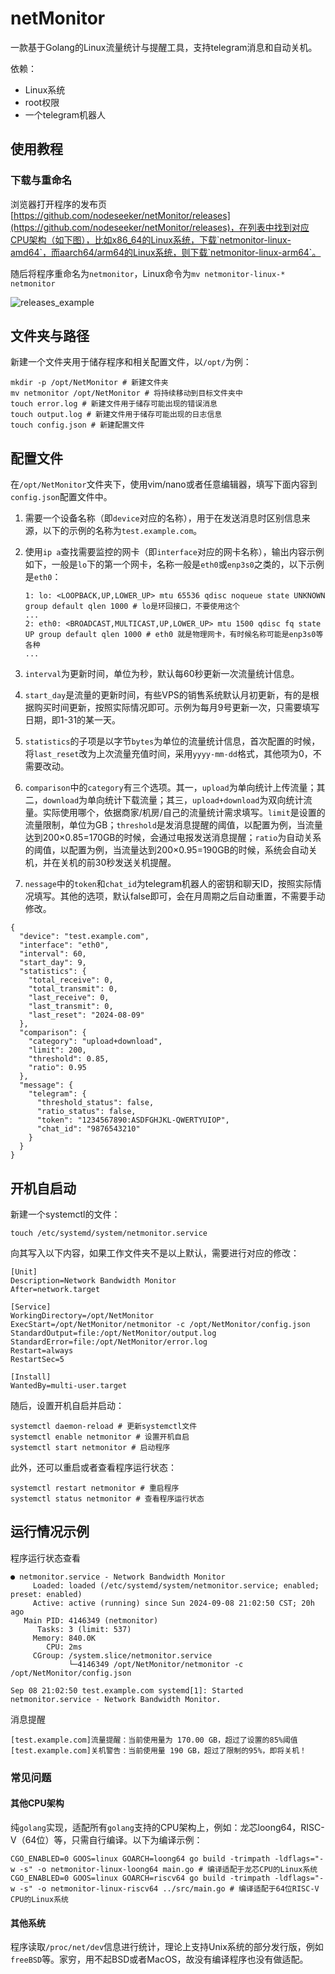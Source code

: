 # netMonitor
一款基于Golang的Linux流量统计与提醒工具，支持telegram消息和自动关机。


依赖：
- Linux系统
- root权限
- 一个telegram机器人



## 使用教程
### 下载与重命名

浏览器打开程序的发布页 [https://github.com/nodeseeker/netMonitor/releases](https://github.com/nodeseeker/netMonitor/releases)，在列表中找到对应CPU架构（如下图），比如x86_64的Linux系统，下载`netmonitor-linux-amd64`，而aarch64/arm64的Linux系统，则下载`netmonitor-linux-arm64`。

随后将程序重命名为`netmonitor`，Linux命令为`mv netmonitor-linux-* netmonitor`

![releases_example](https://raw.githubusercontent.com/nodeseeker/netMonitor/main/assets/netMonitor_releases.jpg)



## 文件夹与路径

新建一个文件夹用于储存程序和相关配置文件，以`/opt/`为例：

```
mkdir -p /opt/NetMonitor # 新建文件夹
mv netmonitor /opt/NetMonitor # 将持续移动到目标文件夹中
touch error.log # 新建文件用于储存可能出现的错误消息
touch output.log # 新建文件用于储存可能出现的日志信息
touch config.json # 新建配置文件
```



## 配置文件

在`/opt/NetMonitor`文件夹下，使用vim/nano或者任意编辑器，填写下面内容到`config.json`配置文件中。

1. 需要一个设备名称（即`device`对应的名称），用于在发送消息时区别信息来源，以下的示例的名称为`test.example.com`。

2. 使用`ip a`查找需要监控的网卡（即`interface`对应的网卡名称），输出内容示例如下，一般是`lo`下的第一个网卡，名称一般是`eth0`或`enp3s0`之类的，以下示例是`eth0`：

   ```
   1: lo: <LOOPBACK,UP,LOWER_UP> mtu 65536 qdisc noqueue state UNKNOWN group default qlen 1000 # lo是环回接口，不要使用这个
   ...
   2: eth0: <BROADCAST,MULTICAST,UP,LOWER_UP> mtu 1500 qdisc fq state UP group default qlen 1000 # eth0 就是物理网卡，有时候名称可能是enp3s0等各种
   ...
   ```

3. `interval`为更新时间，单位为秒，默认每60秒更新一次流量统计信息。

4. `start_day`是流量的更新时间，有些VPS的销售系统默认月初更新，有的是根据购买时间更新，按照实际情况即可。示例为每月9号更新一次，只需要填写日期，即1-31的某一天。

5. `statistics`的子项是以字节`bytes`为单位的流量统计信息，首次配置的时候，将`last_reset`改为上次流量充值时间，采用`yyyy-mm-dd`格式，其他项为0，不需要改动。

6. `comparison`中的`category`有三个选项。其一，`upload`为单向统计上传流量；其二，`download`为单向统计下载流量；其三，`upload+download`为双向统计流量。实际使用哪个，依据商家/机房/自己的流量统计需求填写。`limit`是设置的流量限制，单位为GB；`threshold`是发消息提醒的阈值，以配置为例，当流量达到200×0.85=170GB的时候，会通过电报发送消息提醒；`ratio`为自动关系的阈值，以配置为例，当流量达到200×0.95=190GB的时候，系统会自动关机，并在关机的前30秒发送关机提醒。

7. `nessage`中的`token`和`chat_id`为telegram机器人的密钥和聊天ID，按照实际情况填写。其他的选项，默认false即可，会在月周期之后自动重置，不需要手动修改。



```
{
  "device": "test.example.com",
  "interface": "eth0",
  "interval": 60,
  "start_day": 9,
  "statistics": {
    "total_receive": 0,
    "total_transmit": 0,
    "last_receive": 0,
    "last_transmit": 0,
    "last_reset": "2024-08-09"
  },
  "comparison": {
    "category": "upload+download",
    "limit": 200,
    "threshold": 0.85,
    "ratio": 0.95
  },
  "message": {
    "telegram": {
      "threshold_status": false,
      "ratio_status": false,
      "token": "1234567890:ASDFGHJKL-QWERTYUIOP",
      "chat_id": "9876543210"
    }
  }
}
```



## 开机自启动

新建一个systemctl的文件：

```
touch /etc/systemd/system/netmonitor.service
```

向其写入以下内容，如果工作文件夹不是以上默认，需要进行对应的修改：

```
[Unit]
Description=Network Bandwidth Monitor
After=network.target

[Service]
WorkingDirectory=/opt/NetMonitor
ExecStart=/opt/NetMonitor/netmonitor -c /opt/NetMonitor/config.json
StandardOutput=file:/opt/NetMonitor/output.log
StandardError=file:/opt/NetMonitor/error.log
Restart=always
RestartSec=5

[Install]
WantedBy=multi-user.target
```

随后，设置开机自启并启动：

```
systemctl daemon-reload # 更新systemctl文件
systemctl enable netmonitor # 设置开机自启
systemctl start netmonitor # 启动程序
```

此外，还可以重启或者查看程序运行状态：

```
systemctl restart netmonitor # 重启程序
systemctl status netmonitor # 查看程序运行状态
```



## 运行情况示例

程序运行状态查看

```
● netmonitor.service - Network Bandwidth Monitor
     Loaded: loaded (/etc/systemd/system/netmonitor.service; enabled; preset: enabled)
     Active: active (running) since Sun 2024-09-08 21:02:50 CST; 20h ago
   Main PID: 4146349 (netmonitor)
      Tasks: 3 (limit: 537)
     Memory: 840.0K
        CPU: 2ms
     CGroup: /system.slice/netmonitor.service
             └─4146349 /opt/NetMonitor/netmonitor -c /opt/NetMonitor/config.json

Sep 08 21:02:50 test.example.com systemd[1]: Started netmonitor.service - Network Bandwidth Monitor.
```

消息提醒

```
[test.example.com]流量提醒：当前使用量为 170.00 GB，超过了设置的85%阈值
[test.example.com]关机警告：当前使用量 190 GB，超过了限制的95%，即将关机！
```



### 常见问题

#### 其他CPU架构

纯`golang`实现，适配所有`golang`支持的CPU架构上，例如：龙芯loong64，RISC-V（64位）等，只需自行编译。以下为编译示例：

```
CGO_ENABLED=0 GOOS=linux GOARCH=loong64 go build -trimpath -ldflags="-w -s" -o netmonitor-linux-loong64 main.go # 编译适配于龙芯CPU的Linux系统
CGO_ENABLED=0 GOOS=linux GOARCH=riscv64 go build -trimpath -ldflags="-w -s" -o netmonitor-linux-riscv64 ../src/main.go # 编译适配于64位RISC-V CPU的Linux系统
```

#### 其他系统

程序读取`/proc/net/dev`信息进行统计，理论上支持Unix系统的部分发行版，例如`freeBSD`等。家穷，用不起BSD或者MacOS，故没有编译程序也没有做适配。
